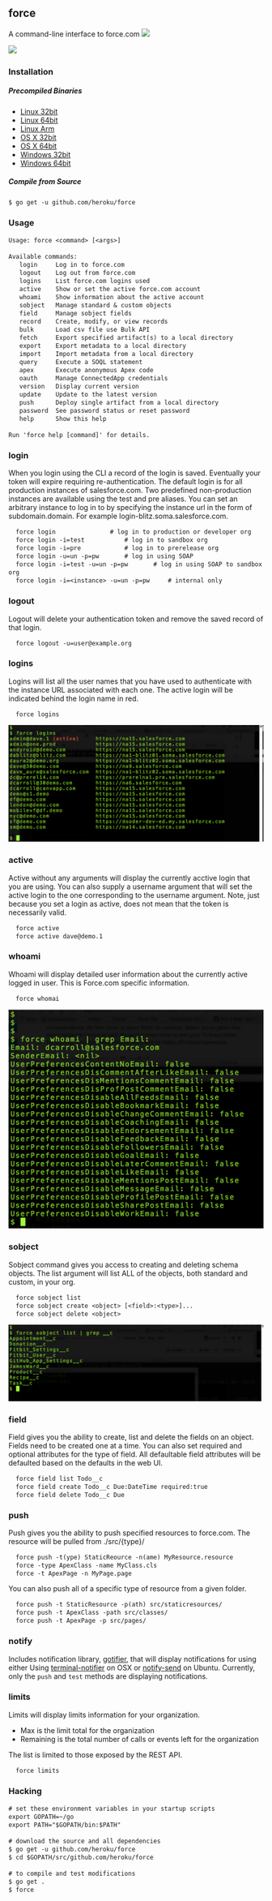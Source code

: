 ## force

A command-line interface to force.com
![](https://travis-ci.org/devangel/force.svg?branch=master)

![](https://travis-ci.org/devangel/force.svg?branch=master)

### Installation

##### Precompiled Binaries

* [Linux 32bit](https://godist-new.herokuapp.com/projects/heroku/force/releases/current/linux-386/force)
* [Linux 64bit](https://godist-new.herokuapp.com/projects/heroku/force/releases/current/linux-amd64/force)
* [Linux Arm](https://godist-new.herokuapp.com/projects/heroku/force/releases/current/linux-arm/force)
* [OS X 32bit](https://godist-new.herokuapp.com/projects/heroku/force/releases/current/darwin-386/force)
* [OS X 64bit](https://godist-new.herokuapp.com/projects/heroku/force/releases/current/darwin-amd64/force)
* [Windows 32bit](https://godist-new.herokuapp.com/projects/heroku/force/releases/current/windows-386/force.exe)
* [Windows 64bit](https://godist-new.herokuapp.com/projects/heroku/force/releases/current/windows-amd64/force.exe)

##### Compile from Source

    $ go get -u github.com/heroku/force

### Usage

    Usage: force <command> [<args>]

    Available commands:
       login     Log in to force.com
       logout    Log out from force.com
       logins    List force.com logins used
       active    Show or set the active force.com account
       whoami    Show information about the active account
       sobject   Manage standard & custom objects
       field     Manage sobject fields
       record    Create, modify, or view records
       bulk      Load csv file use Bulk API
       fetch     Export specified artifact(s) to a local directory
       export    Export metadata to a local directory
       import    Import metadata from a local directory
       query     Execute a SOQL statement
       apex      Execute anonymous Apex code
       oauth     Manage ConnectedApp credentials
       version   Display current version
       update    Update to the latest version
       push      Deploy single artifact from a local directory
       password  See password status or reset password
       help      Show this help

    Run 'force help [command]' for details.

### login
When you login using the CLI a record of the login is saved. Eventually your token will expire requiring re-authentication. The default login is for all production instances of salesforce.com. Two predefined non-production instances are available using the test and pre aliases.  You can set an arbitrary instance to log in to by specifying the instance url in the form of subdomain.domain. For example login-blitz.soma.salesforce.com.

      force login               # log in to production or developer org
      force login -i=test           # log in to sandbox org
      force login -i=pre            # log in to prerelease org
      force login -u=un -p=pw       # log in using SOAP
      force login -i=test -u=un -p=pw       # log in using SOAP to sandbox org
      force login -i=<instance> -u=un -p=pw     # internal only

### logout
Logout will delete your authentication token and remove the saved record of that login.

      force logout -u=user@example.org

### logins
Logins will list all the user names that you have used to authenticate with the instance URL associated with each one.  The active login will be indicated behind the login name in red.

      force logins

![](https://raw.githubusercontent.com/dcarroll/dcarroll.github.io/master/images/force/screenshot-191.png)

### active
Active without any arguments will display the currently acctive login that you are using. You can also supply a username argument that will set the active login to the one corresponding to the username argument. Note, just because you set a login as active, does not mean that the token is necessarily valid.

      force active
      force active dave@demo.1

### whoami
Whoami will display detailed user information about the currently active logged in user.  This is Force.com specific information.

      force whomai

![](https://raw.githubusercontent.com/dcarroll/dcarroll.github.io/master/images/force/screenshot-191%20copy.png)

### sobject
Sobject command gives you access to creating and deleting schema objects. The list argument will list ALL of the objects, both standard and custom, in your org.

      force sobject list
      force sobject create <object> [<field>:<type>]...
      force sobject delete <object>

![](https://raw.githubusercontent.com/dcarroll/dcarroll.github.io/master/images/force/screenshot-192.png)

### field
Field gives you the ability to create, list and delete the fields on an object. Fields need to be created one at a time. You can also set required and optional attributes for the type of field. All defaultable field attributes will be defaulted based on the defaults in the web UI.

      force field list Todo__c
      force field create Todo__c Due:DateTime required:true
      force field delete Todo__c Due

### push
Push gives you the ability to push specified resources to force.com.  The resource will be pulled from ./src/{type}/

      force push -t(ype) StaticReource -n(ame) MyResource.resource
	  force -type ApexClass -name MyClass.cls
	  force -t ApexPage -n MyPage.page

You can also push all of a specific type of resource from a given folder.

      force push -t StaticResource -p(ath) src/staticresources/
      force push -t ApexClass -path src/classes/
      force push -t ApexPage -p src/pages/

### notify
Includes notification library, [gotifier](https://github.com/ViViDboarder/gotifier), that will display notifications for using either Using [terminal-notifier](https://github.com/alloy/terminal-notifier) on OSX or [notify-send](http://manpages.ubuntu.com/manpages/saucy/man1/notify-send.1.html) on Ubuntu. Currently, only the `push` and `test` methods are displaying notifications.

### limits
Limits will display limits information for your organization.
- Max is the limit total for the organization
- Remaining is the total number of calls or events left for the organization

The list is limited to those exposed by the REST API.
	
      force limits

### Hacking

    # set these environment variables in your startup scripts
    export GOPATH=~/go
    export PATH="$GOPATH/bin:$PATH"

    # download the source and all dependencies
    $ go get -u github.com/heroku/force
    $ cd $GOPATH/src/github.com/heroku/force

    # to compile and test modifications
    $ go get .
    $ force
